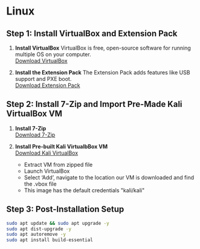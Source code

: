 # Linux

## Step 1: Install VirtualBox and Extension Pack

1. **Install VirtualBox**
   VirtualBox is free, open-source software for running multiple OS on your computer.  
   [Download VirtualBox](https://www.oracle.com/virtualization/virtualbox/)

2. **Install the Extension Pack**
   The Extension Pack adds features like USB support and PXE boot.  
   [Download Extension Pack](https://www.oracle.com/virtualization/virtualbox/)

## Step 2: Install 7-Zip and Import Pre-Made Kali VirtualBox VM

1. **Install 7-Zip**  
   [Download 7-Zip](https://www.7-zip.org/)

2. **Install Pre-built Kali VirtualbBox VM**  
   [Download Kali VirtualBox](https://www.kali.org/get-kali/#kali-virtual-machines)
   - Extract VM from zipped file
   - Launch VirtualBox
   - Select ‘Add’, navigate to the location our VM is downloaded and find the .vbox file
   - This image has the default credentials "kali/kali"

## Step 3: Post-Installation Setup

```bash
sudo apt update && sudo apt upgrade -y
sudo apt dist-upgrade -y
sudo apt autoremove -y
sudo apt install build-essential
```
